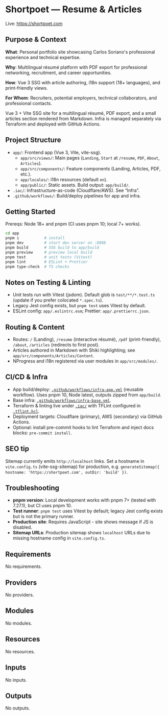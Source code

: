# Shortpoet — Resume & Articles

Live: <https://shortpoet.com>

## Purpose & Context

**What**: Personal portfolio site showcasing Carlos Soriano's professional experience and technical expertise.

**Why**: Multilingual résumé platform with PDF export for professional networking, recruitment, and career opportunities.

**How**: Vue 3 SSG with article authoring, i18n support (18+ languages), and print-friendly views.

**For Whom**: Recruiters, potential employers, technical collaborators, and professional contacts.

Vue 3 + Vite SSG site for a multilingual résumé, PDF export, and a small articles section rendered from Markdown. Infra is managed separately via Terraform and deployed with GitHub Actions.

## Project Structure

- `app/`: Frontend app (Vue 3, Vite, vite-ssg).
  - `app/src/views/`: Main pages (`Landing`, `Start` at `/resume`, `PDF`, `About`, `Articles`).
  - `app/src/components/`: Feature components (Landing, Articles, PDF, etc.).
  - `app/locales/`: i18n resources (default `en`).
  - `app/public/`: Static assets. Build output: `app/build/`.
- `.iac/`: Infrastructure-as-code (Cloudflare/AWS). See “Infra”.
- `.github/workflows/`: Build/deploy pipelines for app and infra.

## Getting Started

Prereqs: Node 18+ and pnpm (CI uses pnpm 10; local 7+ works).

```bash
cd app
pnpm i           # install
pnpm dev         # start dev server on :8888
pnpm build       # SSG build to app/build
pnpm preview     # preview local build
pnpm test        # unit tests (Vitest)
pnpm lint        # ESLint + Prettier
pnpm type-check  # TS checks
```

## Notes on Testing & Linting

- Unit tests run with Vitest (jsdom). Default glob is `test/**/*.test.ts` (update if you prefer colocated `*.spec.ts`).
- Legacy Jest config exists, but `pnpm test` uses Vitest by default.
- ESLint config: `app/.eslintrc.esm`; Prettier: `app/.prettierrc.json`.

## Routing & Content

- Routes: `/` (Landing), `/resume` (interactive résumé), `/pdf` (print-friendly), `/about`, `/articles` (redirects to first post).
- Articles authored in Markdown with Shiki highlighting; see `app/src/components/Articles/Content`.
- NProgress and i18n registered via user modules in `app/src/modules/`.

## CI/CD & Infra

- App build/deploy: [`.github/workflows/infra-app.yml`](.github/workflows/infra-app.yml) (reusable workflow). Uses pnpm 10, Node latest, outputs zipped from `app/build`.
- Base infra: [`.github/workflows/infra-base.yml`](.github/workflows/infra-base.yml).
- Terraform & linting live under [`.iac/`](.iac/) with TFLint configured in [`.tflint.hcl`](.tflint.hcl).
- Deployment targets: Cloudflare (primary), AWS (secondary) via GitHub Actions.
- Optional: install pre-commit hooks to lint Terraform and inject docs blocks: `pre-commit install`.

## SEO tip

Sitemap currently emits `http://localhost` links. Set a hostname in `vite.config.ts` (vite-ssg-sitemap) for production, e.g. `generateSitemap({ hostname: 'https://shortpoet.com', outDir: 'build' })`.

## Troubleshooting

- **pnpm version**: Local development works with pnpm 7+ (tested with 7.27.1), but CI uses pnpm 10.
- **Test runner**: `pnpm test` uses Vitest by default; legacy Jest config exists but is not the primary runner.
- **Production site**: Requires JavaScript - site shows message if JS is disabled.
- **Sitemap URLs**: Production sitemap shows `localhost` URLs due to missing hostname config in `vite.config.ts`.

<!-- BEGIN_TF_DOCS -->
## Requirements

No requirements.

## Providers

No providers.

## Modules

No modules.

## Resources

No resources.

## Inputs

No inputs.

## Outputs

No outputs.
<!-- END_TF_DOCS -->
